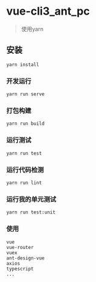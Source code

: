 # vue-cli3_ant_pc
> 使用yarn

## 安装
```
yarn install
```

### 开发运行
```
yarn run serve
```

### 打包构建
```
yarn run build
```

### 运行测试
```
yarn run test
```

### 运行代码检测
```
yarn run lint
```

### 运行我的单元测试
```
yarn run test:unit
```

### 使用
```text
vue
vue-router
vuex
ant-design-vue
axios
typescript
...
```
